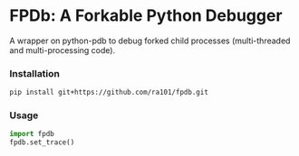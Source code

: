 # FPDb: A Forkable Python Debugger

A wrapper on python-pdb to debug forked child processes (multi-threaded and multi-processing code).
 
### Installation

```bash
pip install git+https://github.com/ra101/fpdb.git
```

### Usage

```python
import fpdb
fpdb.set_trace()
```
